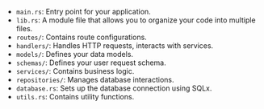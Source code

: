 - `main.rs`: Entry point for your application.
- `lib.rs`: A module file that allows you to organize your code into multiple files.
- `routes/`: Contains route configurations.
- `handlers/`: Handles HTTP requests, interacts with services.
- `models/`: Defines your data models.
- `schemas/`: Defines your user request schema.
- `services/`: Contains business logic.
- `repositories/`: Manages database interactions.
- `database.rs`: Sets up the database connection using SQLx.
- `utils.rs`: Contains utility functions.